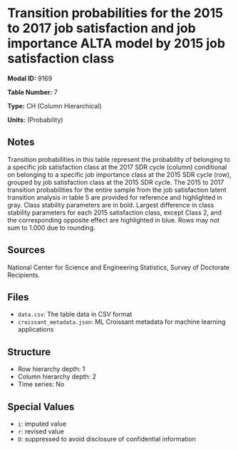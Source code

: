 # Transition probabilities for the 2015 to 2017 job satisfaction and job importance ALTA model by 2015 job satisfaction class

**Modal ID:** 9169

**Table Number:** 7

**Type:** CH (Column Hierarchical)

**Units:** (Probability)

## Notes

Transition probabilities in this table represent the probability of belonging to a specific job satisfaction class at the 2017 SDR cycle (column) conditional on belonging to a specific job importance class at the 2015 SDR cycle (row), grouped by job satisfaction class at the 2015 SDR cycle. The 2015 to 2017 transition probabilities for the entire sample from the job satisfaction latent transition analysis in table 5 are provided for reference and highlighted in gray. Class stability parameters are in bold. Largest difference in class stability parameters for each 2015 satisfaction class, except Class 2, and the corresponding opposite effect are highlighted in blue. Rows may not sum to 1.000 due to rounding.

## Sources

National Center for Science and Engineering Statistics, Survey of Doctorate Recipients.

## Files

- `data.csv`: The table data in CSV format
- `croissant_metadata.json`: ML Croissant metadata for machine learning applications

## Structure

- Row hierarchy depth: 1
- Column hierarchy depth: 2
- Time series: No

## Special Values

- `i`: imputed value
- `r`: revised value
- `D`: suppressed to avoid disclosure of confidential information
